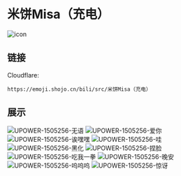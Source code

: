# 米饼Misa（充电）
![icon](https://emoji.shojo.cn/bili/src/米饼Misa（充电）/icon.png)
## 链接
Cloudflare:
```
https://emoji.shojo.cn/bili/src/米饼Misa（充电）
```
## 展示
![UPOWER-1505256-无语](https://emoji.shojo.cn/bili/src/米饼Misa（充电）/UPOWER-1505256-无语.png)
![UPOWER-1505256-爱你](https://emoji.shojo.cn/bili/src/米饼Misa（充电）/UPOWER-1505256-爱你.png)
![UPOWER-1505256-诶嘿嘿](https://emoji.shojo.cn/bili/src/米饼Misa（充电）/UPOWER-1505256-诶嘿嘿.png)
![UPOWER-1505256-哇](https://emoji.shojo.cn/bili/src/米饼Misa（充电）/UPOWER-1505256-哇.png)
![UPOWER-1505256-黑化](https://emoji.shojo.cn/bili/src/米饼Misa（充电）/UPOWER-1505256-黑化.png)
![UPOWER-1505256-捏脸](https://emoji.shojo.cn/bili/src/米饼Misa（充电）/UPOWER-1505256-捏脸.png)
![UPOWER-1505256-吃我一拳](https://emoji.shojo.cn/bili/src/米饼Misa（充电）/UPOWER-1505256-吃我一拳.png)
![UPOWER-1505256-晚安](https://emoji.shojo.cn/bili/src/米饼Misa（充电）/UPOWER-1505256-晚安.png)
![UPOWER-1505256-呜呜呜](https://emoji.shojo.cn/bili/src/米饼Misa（充电）/UPOWER-1505256-呜呜呜.png)
![UPOWER-1505256-惊讶](https://emoji.shojo.cn/bili/src/米饼Misa（充电）/UPOWER-1505256-惊讶.png)
